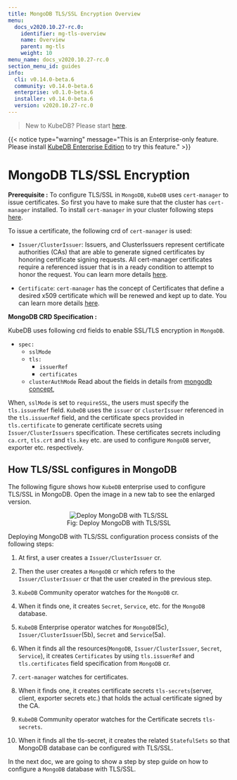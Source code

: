 ```yaml
---
title: MongoDB TLS/SSL Encryption Overview
menu:
  docs_v2020.10.27-rc.0:
    identifier: mg-tls-overview
    name: Overview
    parent: mg-tls
    weight: 10
menu_name: docs_v2020.10.27-rc.0
section_menu_id: guides
info:
  cli: v0.14.0-beta.6
  community: v0.14.0-beta.6
  enterprise: v0.1.0-beta.6
  installer: v0.14.0-beta.6
  version: v2020.10.27-rc.0
---
```


> New to KubeDB? Please start [here](/docs/v2020.10.27-rc.0/README).

{{< notice type="warning" message="This is an Enterprise-only feature. Please install [KubeDB Enterprise Edition](/docs/v2020.10.27-rc.0/setup/install/enterprise) to try this feature." >}}

# MongoDB TLS/SSL Encryption

**Prerequisite :** To configure TLS/SSL in `MongoDB`, `KubeDB` uses `cert-manager` to issue certificates. So first you have to make sure that the cluster has `cert-manager` installed. To install `cert-manager` in your cluster following steps [here](https://cert-manager.io/docs/installation/kubernetes/).

To issue a certificate, the following crd of `cert-manager` is used:

- `Issuer/ClusterIssuer`: Issuers, and ClusterIssuers represent certificate authorities (CAs) that are able to generate signed certificates by honoring certificate signing requests. All cert-manager certificates require a referenced issuer that is in a ready condition to attempt to honor the request. You can learn more details [here](https://cert-manager.io/docs/concepts/issuer/).

- `Certificate`: `cert-manager` has the concept of Certificates that define a desired x509 certificate which will be renewed and kept up to date. You can learn more details [here](https://cert-manager.io/docs/concepts/certificate/).

**MongoDB CRD Specification :**

KubeDB uses following crd fields to enable SSL/TLS encryption in `MongoDB`.

- `spec:`
  - `sslMode`
  - `tls:`
    - `issuerRef`
    - `certificates`
  - `clusterAuthMode`
Read about the fields in details from [mongodb concept](/docs/v2020.10.27-rc.0/guides/mongodb/concepts/mongodb),

When, `sslMode` is set to `requireSSL`, the users must specify the `tls.issuerRef` field. `KubeDB` uses the `issuer` or `clusterIssuer` referenced in the `tls.issuerRef` field, and the certificate specs provided in `tls.certificate` to generate certificate secrets using `Issuer/ClusterIssuers` specification. These certificates secrets including `ca.crt`, `tls.crt` and `tls.key` etc. are used to configure `MongoDB` server, exporter etc. respectively.

## How TLS/SSL configures in MongoDB

The following figure shows how `KubeDB` enterprise used to configure TLS/SSL in MongoDB. Open the image in a new tab to see the enlarged version.

<figure align="center">
<img alt="Deploy MongoDB with TLS/SSL" src="/docs/v2020.10.27-rc.0/images/day-2-operation/mongodb/mongodb-tls.svg">
<figcaption align="center">Fig: Deploy MongoDB with TLS/SSL</figcaption>
</figure>

Deploying MongoDB with TLS/SSL configuration process consists of the following steps:

1. At first, a user creates a `Issuer/ClusterIssuer` cr.

2. Then the user creates a `MongoDB` cr which refers to the `Issuer/ClusterIssuer` cr that the user created in the previous step.

3. `KubeDB` Community operator watches for the `MongoDB` cr.

4. When it finds one, it creates `Secret`, `Service`, etc. for the `MongoDB` database.

5. `KubeDB` Enterprise operator watches for `MongoDB`(5c), `Issuer/ClusterIssuer`(5b), `Secret` and `Service`(5a).

6. When it finds all the resources(`MongoDB`, `Issuer/ClusterIssuer`, `Secret`, `Service`), it creates `Certificates` by using `tls.issuerRef` and `tls.certificates` field specification from `MongoDB` cr.

7. `cert-manager` watches for certificates.

8. When it finds one, it creates certificate secrets `tls-secrets`(server, client, exporter secrets etc.) that holds the actual certificate signed by the CA.

9. `KubeDB` Community operator watches for the Certificate secrets `tls-secrets`.

10. When it finds all the tls-secret, it creates the related `StatefulSets` so that MongoDB database can be configured with TLS/SSL.

In the next doc, we are going to show a step by step guide on how to configure a `MongoDB` database with TLS/SSL.